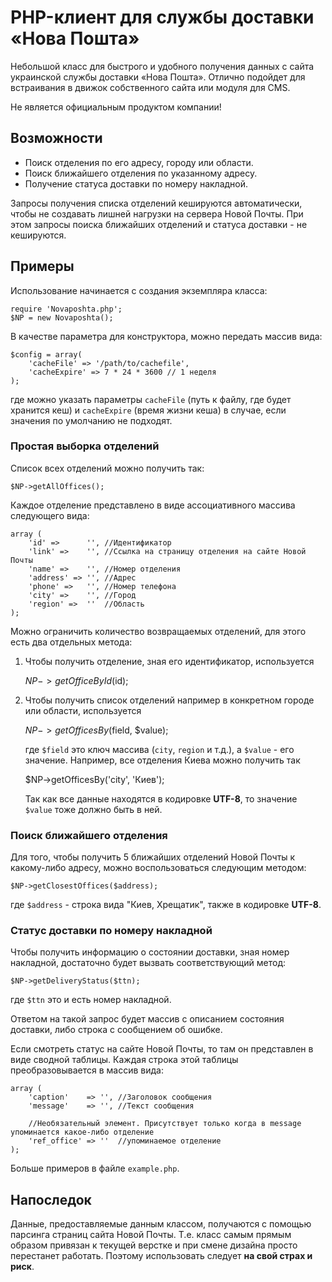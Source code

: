 PHP-клиент для службы доставки «Нова Пошта»
===========================================

Небольшой класс для быстрого и удобного получения данных с сайта украинской службы доставки «Нова Пошта». Отлично подойдет для встраивания в движок собственного сайта или модуля для CMS.

Не является официальным продуктом компании!


Возможности
-----------

* Поиск отделения по его адресу, городу или области.
* Поиск ближайшего отделения по указанному адресу.
* Получение статуса доставки по номеру накладной.

Запросы получения списка отделений кешируются автоматически, чтобы не создавать лишней нагрузки на сервера Новой Почты. При этом запросы поиска ближайших отделений и статуса доставки - не кешируются.


Примеры
-------

Использование начинается с создания экземпляра класса:
    
    require 'Novaposhta.php';
    $NP = new Novaposhta();

В качестве параметра для конструктора, можно передать массив вида:
    
    $config = array(
        'cacheFile' => '/path/to/cachefile',
        'cacheExpire' => 7 * 24 * 3600 // 1 неделя
    );

где можно указать параметры `cacheFile` (путь к файлу, где будет хранится кеш) и `cacheExpire` (время жизни кеша) в случае, если значения по умолчанию не подходят.


### Простая выборка отделений

Список всех отделений можно получить так:
    
    $NP->getAllOffices();

Каждое отделение представлено в виде ассоциативного массива следующего вида:
    
    array (
        'id' =>      '', //Идентификатор
        'link' =>    '', //Ссылка на страницу отделения на сайте Новой Почты
        'name' =>    '', //Номер отделения
        'address' => '', //Адрес
        'phone' =>   '', //Номер телефона
        'city' =>    '', //Город
        'region' =>  ''  //Область
    );

Можно ограничить количество возвращаемых отделений, для этого есть два отдельных метода:

1. Чтобы получить отделение, зная его идентификатор, используется
    
    $NP->getOfficeById($id);

2. Чтобы получить список отделений например в конкретном городе или области, используется
    
    $NP->getOfficesBy($field, $value);

   где `$field` это ключ массива (`city`, `region` и т.д.), а `$value` - его значение. Например, все отделения Киева можно получить так
    
    $NP->getOfficesBy('city', 'Киев');

   Так как все данные находятся в кодировке **UTF-8**, то значение `$value` тоже должно быть в ней.


### Поиск ближайшего отделения

Для того, чтобы получить 5 ближайших отделений Новой Почты к какому-либо адресу, можно воспользоваться следующим методом:
    
    $NP->getClosestOffices($address);

где `$address` - строка вида "Киев, Хрещатик", также в кодировке **UTF-8**.


### Статус доставки по номеру накладной

Чтобы получить информацию о состоянии доставки, зная номер накладной, достаточно будет вызвать соответствующий метод:
    
    $NP->getDeliveryStatus($ttn);

где `$ttn` это и есть номер накладной.

Ответом на такой запрос будет массив с описанием состояния доставки, либо строка с сообщением об ошибке.

Если смотреть статус на сайте Новой Почты, то там он представлен в виде сводной таблицы. Каждая строка этой таблицы преобразовывается в массив вида:
    
    array (
        'caption'    => '', //Заголовок сообщения
        'message'    => '', //Текст сообщения
        
        //Необязательный элемент. Присутствует только когда в message упоминается какое-либо отделение
        'ref_office' => ''  //упоминаемое отделение
    );



Больше примеров в файле `example.php`.


Напоследок
----------
Данные, предоставляемые данным классом, получаются с помощью парсинга страниц сайта Новой Почты. Т.е. класс самым прямым образом привязан к текущей верстке и при смене дизайна просто перестанет работать.
Поэтому использовать следует **на свой страх и риск**.